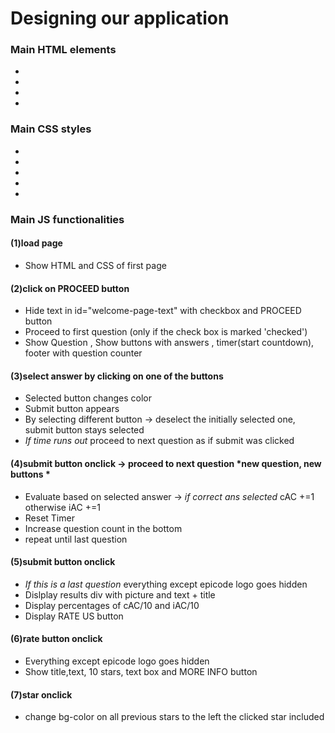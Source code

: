 # Designing our application
### Main HTML elements
-
-
-
-
### Main CSS styles
-
-
-
-
-
### Main JS functionalities
#### (1)load page 
- Show HTML and CSS of first page

#### (2)click on PROCEED button 
- Hide text in  id="welcome-page-text"  with checkbox and PROCEED button
- Proceed to first question (only if the check box is marked 'checked')
- Show Question , Show buttons with answers , timer(start countdown), footer with question counter

#### (3)select answer by clicking on one of the buttons
- Selected button changes color
- Submit button appears
- By selecting different button -> deselect the initially selected one, submit button stays selected
- *If time runs out* proceed to next question as if submit was clicked

#### (4)submit button onclick -> proceed to next question *new question, new buttons *
- Evaluate based on selected answer -> *if correct ans selected* cAC +=1 otherwise iAC +=1
- Reset Timer
- Increase question count in the bottom
- repeat until last question

 #### (5)submit button onclick  
 - *If this is a last question* everything except epicode logo goes hidden
 - Dislplay results div with picture and text + title
 - Display percentages of cAC/10 and iAC/10
 - Display RATE US button

 #### (6)rate button onclick 
 - Everything except epicode logo goes hidden
 - Show title,text, 10 stars, text box and MORE INFO button

 #### (7)star onclick
 - change bg-color on all previous stars to the left the clicked star included
